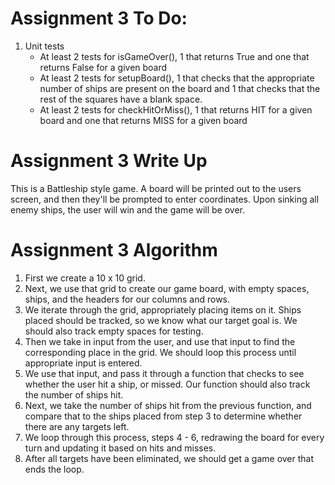 # Assignment 3 To Do:
1. Unit tests
    - At least 2 tests for isGameOver(), 1 that returns True and one that returns False for a given board
    - At least 2 tests for setupBoard(), 1 that checks that the appropriate number of ships are present on the board and 1 that checks that the rest of the squares have a blank space.
    - At least 2 tests for checkHitOrMiss(), 1 that returns HIT for a given board and one that returns MISS for a given board

# Assignment 3 Write Up
This is a Battleship style game. A board will be printed out to the users screen, and then they'll be prompted to enter coordinates. Upon sinking all enemy ships, the user will win and the game will be over.

# Assignment 3 Algorithm
1. First we create a 10 x 10 grid.
2. Next, we use that grid to create our game board, with empty spaces, ships, and the headers for our columns and rows.
3. We iterate through the grid, appropriately placing items on it. Ships placed should be tracked, so we know what our target goal is. We should also track empty spaces for testing.
4. Then we take in input from the user, and use that input to find the corresponding place in the grid. We should loop this process until appropriate input is entered.
5. We use that input, and pass it through a function that checks to see whether the user hit a ship, or missed. Our function should also track the number of ships hit.
6. Next, we take the number of ships hit from the previous function, and compare that to the ships placed from step 3 to determine whether there are any targets left.
7. We loop through this process, steps 4 - 6, redrawing the board for every turn and updating it based on hits and misses.
8. After all targets have been eliminated, we should get a game over that ends the loop.
